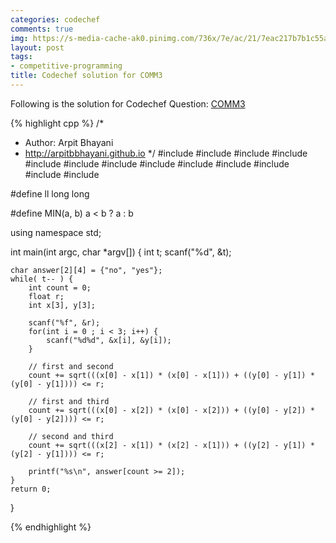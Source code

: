 ```yaml
---
categories: codechef
comments: true
img: https://s-media-cache-ak0.pinimg.com/736x/7e/ac/21/7eac217b7b1c55ab7fd56758e4e181be.jpg
layout: post
tags:
- competitive-programming
title: Codechef solution for COMM3
---
```


Following is the solution for Codechef Question: [COMM3](https://www.codechef.com/problems/COMM3)

{% highlight cpp %}
/*
 *  Author: Arpit Bhayani
 *  http://arpitbbhayani.github.io
 */
#include <cmath>
#include <cstdio>
#include <cstdlib>
#include <climits>
#include <deque>
#include <iostream>
#include <list>
#include <limits>
#include <map>
#include <queue>
#include <set>
#include <stack>
#include <vector>

#define ll long long

#define MIN(a, b) a < b ? a : b

using namespace std;

int main(int argc, char *argv[]) {
    int t;
    scanf("%d", &t);

    char answer[2][4] = {"no", "yes"};
    while( t-- ) {
        int count = 0;
        float r;
        int x[3], y[3];

        scanf("%f", &r);
        for(int i = 0 ; i < 3; i++) {
            scanf("%d%d", &x[i], &y[i]);
        }

        // first and second
        count += sqrt(((x[0] - x[1]) * (x[0] - x[1])) + ((y[0] - y[1]) * (y[0] - y[1]))) <= r;

        // first and third
        count += sqrt(((x[0] - x[2]) * (x[0] - x[2])) + ((y[0] - y[2]) * (y[0] - y[2]))) <= r;

        // second and third
        count += sqrt(((x[2] - x[1]) * (x[2] - x[1])) + ((y[2] - y[1]) * (y[2] - y[1]))) <= r;

        printf("%s\n", answer[count >= 2]);
    }
    return 0;
}

{% endhighlight %}

